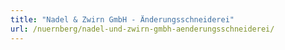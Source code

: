 ```yaml
---
title: "Nadel & Zwirn GmbH - Änderungsschneiderei"
url: /nuernberg/nadel-und-zwirn-gmbh-aenderungsschneiderei/
---
```

